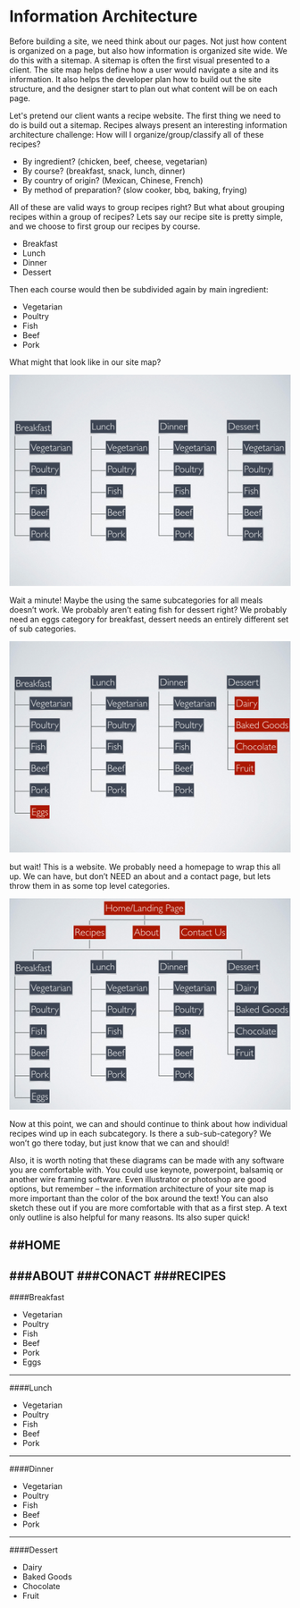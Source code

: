 # Information Architecture

Before building a site, we need think about our pages. Not just how content is organized on a page, but also how information is organized site wide. We do this with a sitemap. A sitemap is often the first visual presented to a client. The site map helps define how a user would navigate a site and its information. It also helps the developer plan how to build out the site structure, and the designer start to plan out what content will be on each page.

Let's pretend our client wants a recipe website. The first thing we need to do is build out a sitemap. Recipes always present an interesting information architecture challenge: How will I organize/group/classify all of these recipes?

* By ingredient? (chicken, beef, cheese, vegetarian)
* By course? (breakfast, snack, lunch, dinner)
* By country of origin? (Mexican, Chinese, French)
* By method of preparation? (slow cooker, bbq, baking, frying)

All of these are valid ways to group recipes right? But what about grouping recipes within a group of recipes? Lets say our recipe site is pretty simple, and we choose to first group our recipes by course.

* Breakfast
* Lunch
* Dinner
* Dessert

Then each course would then be subdivided again by main ingredient:

* Vegetarian
* Poultry
* Fish
* Beef
* Pork

What might that look like in our site map?


![Site Map V1](img/ia.001.png "Site Map V1")

Wait a minute! Maybe the using the same subcategories for all meals doesn’t work. We probably aren’t eating fish for dessert right? We probably need an eggs category for breakfast, dessert needs an entirely different set of sub categories.

![Site Map V2](img/ia.002.png "Site Map V2")

but wait! This is a website. We probably need a homepage to wrap this all up. We can have, but don’t NEED an about and a contact page, but lets throw them in as some top level categories.

![Site Map V3](img/ia.003.png "Site Map V3")

Now at this point, we can and should continue to think about how individual recipes wind up in each subcategory. Is there a sub-sub-category? We won’t go there today, but just know that we can and should!

Also, it is worth noting that these diagrams can be made with any software you are comfortable with. You could use keynote, powerpoint, balsamiq or another wire framing software. Even illustrator or photoshop are good options, but remember – the information architecture of your site map is more important than the color of the box around the text! You can also sketch these out if you are more comfortable with that as a first step. A text only outline is also helpful for many reasons. Its also super quick!

##HOME
---
###ABOUT
###CONACT
###RECIPES
---
####Breakfast
* Vegetarian
* Poultry
* Fish
* Beef
* Pork
* Eggs

---

####Lunch
* Vegetarian
* Poultry
* Fish
* Beef
* Pork

---

####Dinner
* Vegetarian
* Poultry
* Fish
* Beef
* Pork

----

####Dessert
* Dairy
* Baked Goods
* Chocolate
* Fruit